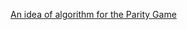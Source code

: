 [An idea of algorithm for the Parity Game](https://github.com/brunoscherrer/paritygame/blob/main/algo.pdf)